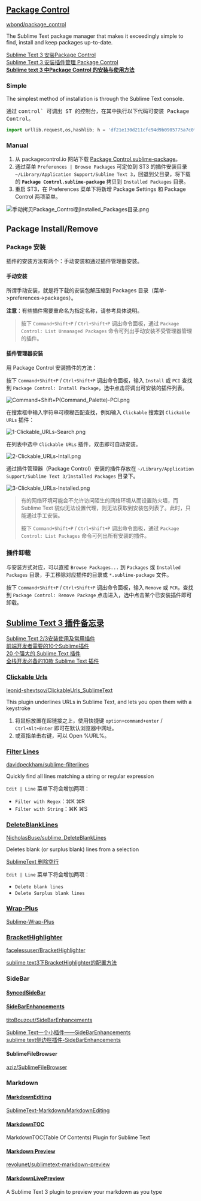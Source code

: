 
## [Package Control](https://packagecontrol.io/)
[wbond/package_control](https://github.com/wbond/package_control)

The Sublime Text package manager that makes it exceedingly simple to find, install and keep packages up-to-date.

[Sublime Text 3 安装Package Control](http://www.cnblogs.com/luoshupeng/archive/2013/09/09/3310777.html)  
[Sublime Text 3 安装插件管理 Package Control](http://jingyan.baidu.com/article/d3b74d64a302631f77e609fa.html)  
[**Sublime text 3 中Package Control 的安装与使用方法**](http://devework.com/sublime-text-3-package-control.html)  

### Simple
The simplest method of installation is through the Sublime Text console.

通过 <kbd>control<kbd><kbd>`<kbd> 可调出 ST 的控制台，在其中执行以下代码可安装 Package Control。

```python
import urllib.request,os,hashlib; h = 'df21e130d211cfc94d9b0905775a7c0f' + '1e3d39e33b79698005270310898eea76'; pf = 'Package Control.sublime-package'; ipp = sublime.installed_packages_path(); urllib.request.install_opener( urllib.request.build_opener( urllib.request.ProxyHandler()) ); by = urllib.request.urlopen( 'http://packagecontrol.io/' + pf.replace(' ', '%20')).read(); dh = hashlib.sha256(by).hexdigest(); print('Error validating download (got %s instead of %s), please try manual install' % (dh, h)) if dh != h else open(os.path.join( ipp, pf), 'wb' ).write(by)
```

### Manual
1. 从 packagecontrol.io 网站下载 [Package Control.sublime-package](https://packagecontrol.io/Package%20Control.sublime-package)。  
2. 通过菜单 `Preferences | Browse Packages` 可定位到 ST3 的插件安装目录 `~/Library/Application Support/Sublime Text 3`，回退到父目录，将下载的 **`Package Control.sublime-package`** 拷贝到 `Installed Packages` 目录。  
3. 重启 ST3，在 Preferences 菜单下将新增 Package Settings 和 Package Control 两项菜单。  

![手动拷贝Package_Control到Installed_Packages目录.png](images/手动拷贝Package_Control到Installed_Packages目录.png)

## Package Install/Remove
### Package 安装
插件的安装方法有两个：手动安装和通过插件管理器安装。
#### 手动安装
所谓手动安装，就是将下载的安装包解压缩到 Packages 目录（菜单->preferences->packages）。

**注意**：有些插件需要重命名为指定名称，请参考具体说明。

> 按下 `Command+Shift+P` / `Ctrl+Shift+P` 调出命令面板，通过 `Package Control: List Unmanaged Packages` 命令可列出手动安装不受管理器管理的插件。

#### 插件管理器安装
用 Package Control 安装插件的方法：

按下 `Command+Shift+P` / `Ctrl+Shift+P` 调出命令面板，输入 `Install` 或 `PCI` 查找到 `Package Control: Install Package`，选中点击将调出可安装的插件列表。

![Command+Shift+P(Command_Palette)-PCI.png](images/Command+Shift+P(Command_Palette)-PCI.png)

在搜索框中输入字符串可模糊匹配查找，例如输入 `Clickable` 搜索到 `Clickable URLs` 插件：

![1-Clickable_URLs-Search.png](images/1-Clickable_URLs-Search.png)

在列表中选中 `Clickable URLs` 插件，双击即可自动安装。  

![2-Clickable_URLs-Intall.png](images/2-Clickable_URLs-Intall.png)

通过插件管理器（Package Control）安装的插件存放在 `~/Library/Application Support/Sublime Text 3/Installed Packages` 目录下。

![3-Clickable_URLs-Installed.png](images/3-Clickable_URLs-Installed.png)

> 有的网络环境可能会不允许访问陌生的网络环境从而设置防火墙，而 Sublime Text 貌似无法设置代理，则无法获取到安装包列表了。此时，只能通过手工安装。  
>  
> 按下 `Command+Shift+P` / `Ctrl+Shift+P` 调出命令面板，通过 `Package Control: List Packages` 命令可列出所有安装的插件。  

### 插件卸载
与安装方式对应，可以直接 `Browse Packages...` 到 `Packages` 或 `Installed Packages` 目录，手工移除对应插件的目录或 `*.sublime-package` 文件。

按下 `Command+Shift+P` / `Ctrl+Shift+P` 调出命令面板，输入 `Remove` 或 `PCR`，查找到 `Package Control: Remove Package` 点击进入，选中点击某个已安装插件即可卸载。

## [Sublime Text 3 插件备忘录](http://www.jianshu.com/p/9ee45b61b569)
[Sublime Text 2/3安装使用及常用插件](http://www.cnblogs.com/dudumao/p/4054086.html)  
[前端开发者需要的10个Sublime插件](http://web.jobbole.com/82177/)  
[20 个强大的 Sublime Text 插件](http://www.oschina.net/translate/20-powerful-sublimetext-plugins)  
[全栈开发必备的10款 Sublime Text 插件](http://www.cnblogs.com/lhb25/p/10-essential-sublime-text-plugins.html)  

### [Clickable Urls](https://packagecontrol.io/packages/Clickable%20URLs)
[leonid-shevtsov/ClickableUrls_SublimeText](https://github.com/leonid-shevtsov/ClickableUrls_SublimeText)

This plugin underlines URLs in Sublime Text, and lets you open them with a keystroke

1. 将鼠标放置在超链接之上，使用快捷键 `option+command+enter` / `Ctrl+Alt+Enter` 即可在默认浏览器中网址。  
2. 或双指单击右键，可以 Open %URL%。

### [Filter Lines](https://packagecontrol.io/packages/Filter%20Lines)
[davidpeckham/sublime-filterlines](https://github.com/davidpeckham/sublime-filterlines)

Quickly find all lines matching a string or regular expression

`Edit | Line` 菜单下将会增加两项：

- `Filter with Regex`：⌘K ⌘R  
- `Filter with String`：⌘K ⌘S

### [DeleteBlankLines](https://packagecontrol.io/packages/DeleteBlankLines)
[NicholasBuse/sublime_DeleteBlankLines](https://github.com/NicholasBuse/sublime_DeleteBlankLines)

Deletes blank (or surplus blank) lines from a selection

[SublimeText 删除空行](http://blog.sina.com.cn/s/blog_671c54fe0102vja7.html)

`Edit | Line` 菜单下将会增加两项：

- `Delete blank lines`  
- `Delete Surplus blank lines`

### [Wrap-Plus](https://packagecontrol.io/packages/Wrap%20Plus)
[Sublime-Wrap-Plus](https://github.com/ehuss/Sublime-Wrap-Plus)

### [BracketHighlighter](https://packagecontrol.io/packages/BracketHighlighter)
[facelessuser/BracketHighlighter](https://github.com/facelessuser/BracketHighlighter)

[sublime text3下BracketHighlighter的配置方法](http://www.cnblogs.com/liu-l/p/3866458.html)

### SideBar
#### [SyncedSideBar](https://packagecontrol.io/packages/SyncedSideBar)

#### [SideBarEnhancements](https://packagecontrol.io/packages/SideBarEnhancements)
[titoBouzout/SideBarEnhancements](https://github.com/titoBouzout/SideBarEnhancements)

[Sublime Text一个小插件——SideBarEnhancements](http://www.qdfuns.com/notes/13810/d9b9ed2fb80785dae88a5344ef0f30d4.html)  
[sublime text侧边栏插件-SideBarEnhancements](http://blog.csdn.net/sunny_girls/article/details/44134845)

#### SublimeFileBrowser
[aziz/SublimeFileBrowser](https://github.com/aziz/SublimeFileBrowser)

### Markdown
#### [MarkdownEditing](https://packagecontrol.io/packages/MarkdownEditing)
[SublimeText-Markdown/MarkdownEditing](https://github.com/SublimeText-Markdown/MarkdownEditing)

#### [MarkdownTOC](https://packagecontrol.io/packages/MarkdownTOC)
MarkdownTOC(Table Of Contents) Plugin for Sublime Text

#### [Markdown Preview](https://packagecontrol.io/packages/Markdown%20Preview)
[revolunet/sublimetext-markdown-preview](https://github.com/revolunet/sublimetext-markdown-preview)

#### [MarkdownLivePreview](https://packagecontrol.io/packages/MarkdownLivePreview)
A Sublime Text 3 plugin to preview your markdown as you type
